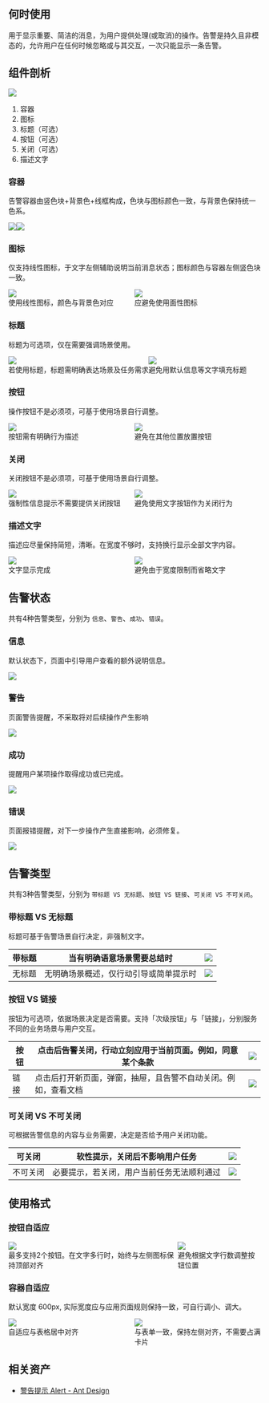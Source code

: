 ## 何时使用

用于显示重要、简洁的消息，为用户提供处理(或取消)的操作。告警是持久且非模态的，允许用户在任何时候忽略或与其交互，一次只能显示一条告警。

## 组件剖析

![](https://mdn.alipayobjects.com/oceanbase_design/afts/img/uWojT6FSMFAAAAAAAAAAAAAADv3-AQBr/original)

1. 容器
2. 图标
3. 标题（可选）
4. 按钮（可选）
5. 关闭（可选）
6. 描述文字

### 容器

告警容器由竖色块+背景色+线框构成，色块与图标颜色一致，与背景色保持统一色系。

<div style="display: flex">
  <div>
    <img src="https://mdn.alipayobjects.com/oceanbase_design/afts/img/AkJHRo5qq1EAAAAAAAAAAAAADv3-AQBr/original" />
    <div class="image-description-center"></div>
  </div>
  <div>
    <img src="https://mdn.alipayobjects.com/oceanbase_design/afts/img/AUBqQK8YE1sAAAAAAAAAAAAADv3-AQBr/original" />
    <div class="image-description-center"></div>
  </div>
</div>

### 图标

仅支持线性图标，于文字左侧辅助说明当前消息状态；图标颜色与容器左侧竖色块一致。

<div style="display: flex">
  <div style="width: 50%">
    <img src="https://mdn.alipayobjects.com/oceanbase_design/afts/img/Wf8pSKgj-IoAAAAAAAAAAAAADv3-AQBr/original" />
    <div class="image-description">使用线性图标，颜色与背景色对应</div>
  </div>
  <div style="width: 50%">
    <img src="https://mdn.alipayobjects.com/oceanbase_design/afts/img/9TWkQ4Ey51MAAAAAAAAAAAAADv3-AQBr/original" />
    <div class="image-description">应避免使用面性图标</div>
  </div>
</div>

### 标题

标题为可选项，仅在需要强调场景使用。

<div style="display: flex">
  <div>
    <img src="https://mdn.alipayobjects.com/oceanbase_design/afts/img/4OVsRJwlRrcAAAAAAAAAAAAADv3-AQBr/original" />
    <div class="image-description">若使用标题，标题需明确表达场景及任务需求</div>
  </div>
  <div>
    <img src="https://mdn.alipayobjects.com/oceanbase_design/afts/img/-P8uRJlFY4QAAAAAAAAAAAAADv3-AQBr/original" />
    <div class="image-description">避免用默认信息等文字填充标题</div>
  </div>
</div>

### 按钮

操作按钮不是必须项，可基于使用场景自行调整。

<div style="display: flex">
  <div style="width: 50%">
    <img src="https://mdn.alipayobjects.com/oceanbase_design/afts/img/0AEJRpNcdyQAAAAAAAAAAAAADv3-AQBr/original" />
    <div class="image-description">按钮需有明确行为描述</div>
  </div>
  <div style="width: 50%">
    <img src="https://mdn.alipayobjects.com/oceanbase_design/afts/img/82-EQ7wiDYUAAAAAAAAAAAAADv3-AQBr/original" />
    <div class="image-description">避免在其他位置放置按钮</div>
  </div>
</div>

### 关闭

关闭按钮不是必须项，可基于使用场景自行调整。

<div style="display: flex">
  <div style="width: 50%">
    <img src="https://mdn.alipayobjects.com/oceanbase_design/afts/img/YMq4TKMqvgwAAAAAAAAAAAAADv3-AQBr/original" />
    <div class="image-description">强制性信息提示不需要提供关闭按钮</div>
  </div>
  <div style="width: 50%">
    <img src="https://mdn.alipayobjects.com/oceanbase_design/afts/img/sDM8Q68VvDMAAAAAAAAAAAAADv3-AQBr/original" />
    <div class="image-description">避免使用文字按钮作为关闭行为</div>
  </div>
</div>

### 描述文字

描述应尽量保持简短，清晰。在宽度不够时，支持换行显示全部文字内容。

<div style="display: flex">
  <div style="width: 50%">
    <img src="https://mdn.alipayobjects.com/oceanbase_design/afts/img/2WguRqVzI6IAAAAAAAAAAAAADv3-AQBr/original" />
    <div class="image-description">文字显示完成</div>
  </div>
  <div style="width: 50%">
    <img src="https://mdn.alipayobjects.com/oceanbase_design/afts/img/_HupQrXrBqoAAAAAAAAAAAAADv3-AQBr/original" />
    <div class="image-description">避免由于宽度限制而省略文字</div>
  </div>
</div>

## 告警状态

共有4种告警类型，分别为 `信息`、`警告`、`成功`、`错误`。

### 信息

默认状态下，页面中引导用户查看的额外说明信息。

![](https://mdn.alipayobjects.com/oceanbase_design/afts/img/0bnbS6U9fMcAAAAAAAAAAAAADv3-AQBr/original)

### 警告

页面警告提醒，不采取将对后续操作产生影响

![](https://mdn.alipayobjects.com/oceanbase_design/afts/img/svt2QrQ7IbkAAAAAAAAAAAAADv3-AQBr/original)

### 成功

提醒用户某项操作取得成功或已完成。

![](https://mdn.alipayobjects.com/oceanbase_design/afts/img/eac3R4hR8uQAAAAAAAAAAAAADv3-AQBr/original)

### 错误

页面报错提醒，对下一步操作产生直接影响，必须修复。

![](https://mdn.alipayobjects.com/oceanbase_design/afts/img/zOkWSaDPx68AAAAAAAAAAAAADv3-AQBr/original)

## 告警类型

共有3种告警类型，分别为 `带标题 VS 无标题`、`按钮 VS 链接`、`可关闭 VS 不可关闭`。

### 带标题 VS 无标题

标题可基于告警场景自行决定，非强制文字。

| 带标题 | 当有明确语意场景需要总结时 | ![](https://mdn.alipayobjects.com/oceanbase_design/afts/img/-6t4TIFulvgAAAAAAAAAAAAADv3-AQBr/original) |
| --- | --- | --- |
| 无标题 | 无明确场景概述，仅行动引导或简单提示时 | ![](https://mdn.alipayobjects.com/oceanbase_design/afts/img/vyB6SqC44xAAAAAAAAAAAAAADv3-AQBr/original) |

### 按钮 VS 链接

按钮为可选项，依据场景决定是否需要。支持「次级按钮」与「链接」，分别服务不同的业务场景与用户交互。

| 按钮 | 点击后告警关闭，行动立刻应用于当前页面。例如，同意某个条款 | ![](https://mdn.alipayobjects.com/oceanbase_design/afts/img/UI-rTaYXEgoAAAAAAAAAAAAADv3-AQBr/original) |
| --- | --- | --- |
| 链接 | 点击后打开新页面，弹窗，抽屉，且告警不自动关闭。例如，查看文档 | ![](https://mdn.alipayobjects.com/oceanbase_design/afts/img/liVERo_VoeMAAAAAAAAAAAAADv3-AQBr/original) |

### 可关闭 VS 不可关闭

可根据告警信息的内容与业务需要，决定是否给予用户关闭功能。

| 可关闭 | 软性提示，关闭后不影响用户任务 | ![](https://mdn.alipayobjects.com/oceanbase_design/afts/img/gW3NSZSzHJcAAAAAAAAAAAAADv3-AQBr/original) |
| --- | --- | --- |
| 不可关闭 | 必要提示，若关闭，用户当前任务无法顺利通过 | ![](https://mdn.alipayobjects.com/oceanbase_design/afts/img/ZJPCRLaGS2cAAAAAAAAAAAAADv3-AQBr/original) |

## 使用格式

### 按钮自适应

<div style="display: flex">
  <div>
    <img src="https://mdn.alipayobjects.com/oceanbase_design/afts/img/KDF9Q4KJk6kAAAAAAAAAAAAADv3-AQBr/original" />
    <div class="image-description">最多支持2个按钮。在文字多行时，始终与左侧图标保持顶部对齐</div>
  </div>
  <div>
    <img src="https://mdn.alipayobjects.com/oceanbase_design/afts/img/jk_-RbwTD88AAAAAAAAAAAAADv3-AQBr/original" />
    <div class="image-description">避免根据文字行数调整按钮位置</div>
  </div>
</div>

### 容器自适应

默认宽度 600px, 实际宽度应与应用页面规则保持一致，可自行调小、调大。

<div style="display: flex">
  <div style="width: 50%">
    <img src="https://mdn.alipayobjects.com/oceanbase_design/afts/img/vyh_R5lQdPYAAAAAAAAAAAAAev3-AQBr/original" />
    <div class="image-description-center">自适应与表格居中对齐</div>
  </div>
  <div style="width: 50%">
    <img src="https://mdn.alipayobjects.com/oceanbase_design/afts/img/tCbxTY-OjxIAAAAAAAAAAAAADv3-AQBr/original" />
    <div class="image-description-center">与表单一致，保持左侧对齐，不需要占满卡片</div>
  </div>
</div>

## 相关资产

- [警告提示 Alert - Ant Design](https://ant.design/components/alert-cn)
